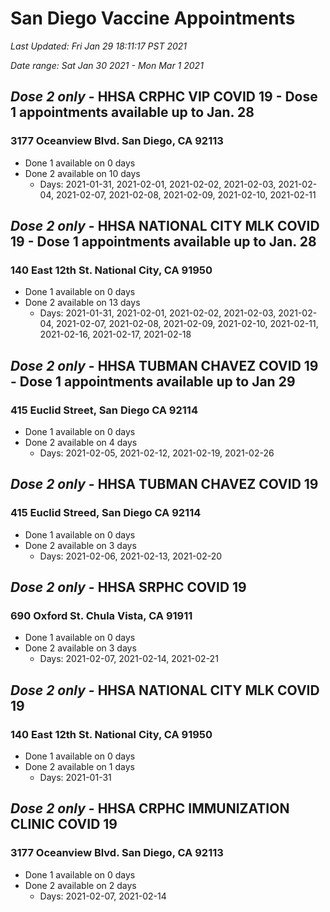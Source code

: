 # San Diego Vaccine Appointments
*Last Updated: Fri Jan 29 18:11:17 PST 2021*

*Date range: Sat Jan 30 2021 - Mon Mar 1 2021*

## *Dose 2 only* - HHSA CRPHC VIP COVID 19 - Dose 1 appointments available up to Jan. 28
### 3177 Oceanview Blvd. San Diego, CA 92113
- Done 1 available on 0 days
- Done 2 available on 10 days
  - Days: 2021-01-31, 2021-02-01, 2021-02-02, 2021-02-03, 2021-02-04, 2021-02-07, 2021-02-08, 2021-02-09, 2021-02-10, 2021-02-11

## *Dose 2 only* - HHSA NATIONAL CITY MLK COVID 19 - Dose 1 appointments available up to Jan. 28
### 140 East 12th St. National City, CA 91950
- Done 1 available on 0 days
- Done 2 available on 13 days
  - Days: 2021-01-31, 2021-02-01, 2021-02-02, 2021-02-03, 2021-02-04, 2021-02-07, 2021-02-08, 2021-02-09, 2021-02-10, 2021-02-11, 2021-02-16, 2021-02-17, 2021-02-18

## *Dose 2 only* - HHSA TUBMAN CHAVEZ COVID 19 - Dose 1 appointments available up to Jan 29
### 415 Euclid Street, San Diego CA 92114
- Done 1 available on 0 days
- Done 2 available on 4 days
  - Days: 2021-02-05, 2021-02-12, 2021-02-19, 2021-02-26

## *Dose 2 only* - HHSA TUBMAN CHAVEZ COVID 19
### 415 Euclid Streed, San Diego CA 92114
- Done 1 available on 0 days
- Done 2 available on 3 days
  - Days: 2021-02-06, 2021-02-13, 2021-02-20

## *Dose 2 only* - HHSA SRPHC COVID 19
### 690 Oxford St. Chula Vista, CA 91911
- Done 1 available on 0 days
- Done 2 available on 3 days
  - Days: 2021-02-07, 2021-02-14, 2021-02-21

## *Dose 2 only* - HHSA NATIONAL CITY MLK COVID 19
### 140 East 12th St. National City, CA 91950
- Done 1 available on 0 days
- Done 2 available on 1 days
  - Days: 2021-01-31

## *Dose 2 only* - HHSA CRPHC IMMUNIZATION CLINIC COVID 19
### 3177 Oceanview Blvd. San Diego, CA 92113
- Done 1 available on 0 days
- Done 2 available on 2 days
  - Days: 2021-02-07, 2021-02-14

